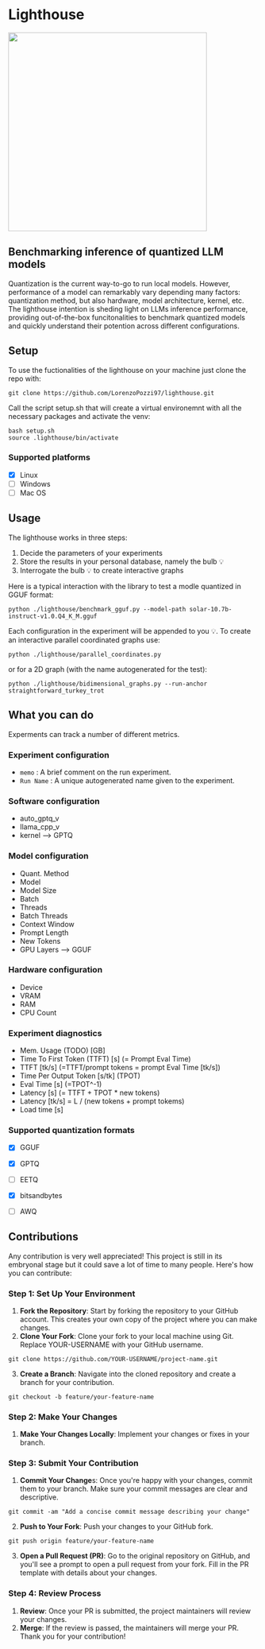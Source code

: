 # Lighthouse
<img src="https://github.com/LorenzoPozzi97/lighthouse/assets/83987444/283cb75c-c033-4b9d-8dcd-668b4054ad18" width="400" height="400">

## Benchmarking inference of quantized LLM models
Quantization is the current way-to-go to run local models. However, performance of a model can remarkably vary depending many factors: quantization method, but also hardware, model architecture, kernel, etc. The lighthouse intention is sheding light on LLMs inference performance, providing out-of-the-box funcitonalities to benchmark quantized models and quickly understand their potention across different configurations.

## Setup
To use the fuctionalities of the lighthouse on your machine just clone the repo with:
```
git clone https://github.com/LorenzoPozzi97/lighthouse.git
```
Call the script setup.sh that will create a virtual environemnt with all the necessary packages and activate the venv:
```
bash setup.sh
source .lighthouse/bin/activate
```
### Supported platforms
- [x] Linux
- [ ] Windows
- [ ] Mac OS

## Usage
The lighthouse works in three steps:
1) Decide the parameters of your experiments
2) Store the results in your personal database, namely the bulb 💡
3) Interrogate the bulb 💡 to create interactive graphs

Here is a typical interaction with the library to test a modle quantized in GGUF format:
```
python ./lighthouse/benchmark_gguf.py --model-path solar-10.7b-instruct-v1.0.Q4_K_M.gguf
```
Each configuration in the experiment will be appended to you 💡. 
To create an interactive parallel coordinated graphs use:
```
python ./lighthouse/parallel_coordinates.py
```
or for a 2D graph (with the name autogenerated for the test):
```
python ./lighthouse/bidimensional_graphs.py --run-anchor straightforward_turkey_trot
```

## What you can do
Experments can track a number of different metrics.

### Experiment configuration
- ```memo``` : A brief comment on the run experiment.
- ```Run Name``` : A unique autogenerated name given to the experiment.

### Software configuration
- auto_gptq_v
- llama_cpp_v
- kernel --> GPTQ

### Model configuration
- Quant. Method
- Model
- Model Size
- Batch
- Threads
- Batch Threads
- Context Window
- Prompt Length
- New Tokens
- GPU Layers --> GGUF

### Hardware configuration
- Device
- VRAM
- RAM
- CPU Count

### Experiment diagnostics
- Mem. Usage (TODO) [GB]
- Time To First Token (TTFT) [s] (= Prompt Eval Time)
- TTFT [tk/s] (=TTFT/prompt tokens = prompt Eval Time [tk/s])
- Time Per Output Token [s/tk] (TPOT)
- Eval Time [s] (=TPOT^-1)
- Latency [s] (= TTFT + TPOT * new tokens)
- Latency [tk/s] = L / (new tokens + prompt tokems)
- Load time [s]

### Supported quantization formats
- [x] GGUF
- [x] GPTQ
- [ ] EETQ
- [x] bitsandbytes
- [ ] AWQ



## Contributions
Any contribution is very well appreciated! This project is still in its embryonal stage but it could save a lot of time to many people. Here's how you can contribute:

### Step 1: Set Up Your Environment
1) **Fork the Repository**: Start by forking the repository to your GitHub account. This creates your own copy of the project where you can make changes.
2) **Clone Your Fork**: Clone your fork to your local machine using Git. Replace YOUR-USERNAME with your GitHub username.
```
git clone https://github.com/YOUR-USERNAME/project-name.git
```
3) **Create a Branch**: Navigate into the cloned repository and create a branch for your contribution.
```
git checkout -b feature/your-feature-name
```
### Step 2: Make Your Changes
1) **Make Your Changes Locally**: Implement your changes or fixes in your branch.

### Step 3: Submit Your Contribution
1) **Commit Your Change**s: Once you're happy with your changes, commit them to your branch. Make sure your commit messages are clear and descriptive.
```
git commit -am "Add a concise commit message describing your change"
```
2) **Push to Your Fork**: Push your changes to your GitHub fork.
```
git push origin feature/your-feature-name
```
3) **Open a Pull Request (PR)**: Go to the original repository on GitHub, and you'll see a prompt to open a pull request from your fork. Fill in the PR template with details about your changes.

### Step 4: Review Process
1) **Review**: Once your PR is submitted, the project maintainers will review your changes.
2) **Merge**: If the review is passed, the maintainers will merge your PR. Thank you for your contribution!

